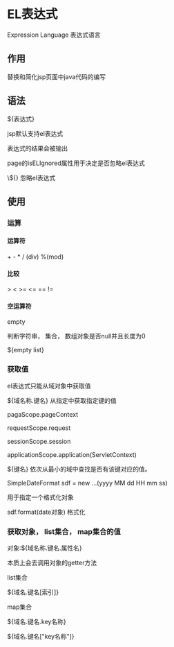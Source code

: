 # EL表达式

Expression Language 表达式语言



## 作用

替换和简化jsp页面中java代码的编写



## 语法

${表达式}

jsp默认支持el表达式

表达式的结果会被输出



page的isELIgnored属性用于决定是否忽略el表达式



\\${} 忽略el表达式

 

## 使用

### 运算

#### 运算符

\+ \- \* / (div) %(mod)

#### 比较

\> < \>= <= == !=

#### 空运算符

empty

判断字符串， 集合， 数组对象是否null并且长度为0

\${empty list}



### 获取值

el表达式只能从域对象中获取值



\${域名称.键名} 从指定中获取指定键的值

pagaScope.pageContext

requestScope.request

sessionScope.session

applicationScope.application(ServletContext)



${键名} 依次从最小的域中查找是否有该键对应的值。



SimpleDateFormat sdf = new ...(yyyy MM dd HH mm ss)

用于指定一个格式化对象

sdf.format(date对象) 格式化



### 获取对象， list集合， map集合的值

对象:${域名称.键名.属性名}

本质上会去调用对象的getter方法



list集合

${域名.键名[索引]}



map集合

${域名.键名.key名称}

${域名.键名["key名称"]}

